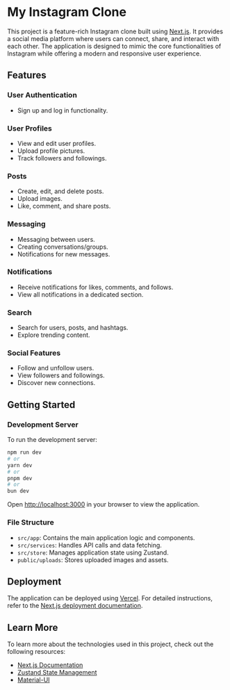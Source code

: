 # My Instagram Clone

This project is a feature-rich Instagram clone built using [Next.js](https://nextjs.org). It provides a social media platform where users can connect, share, and interact with each other. The application is designed to mimic the core functionalities of Instagram while offering a modern and responsive user experience.

## Features

### User Authentication
- Sign up and log in functionality.

### User Profiles
- View and edit user profiles.
- Upload profile pictures.
- Track followers and followings.

### Posts
- Create, edit, and delete posts.
- Upload images.
- Like, comment, and share posts.

### Messaging
- Messaging between users.
- Creating conversations/groups.
- Notifications for new messages.

### Notifications
- Receive notifications for likes, comments, and follows.
- View all notifications in a dedicated section.

### Search
- Search for users, posts, and hashtags.
- Explore trending content.

### Social Features
- Follow and unfollow users.
- View followers and followings.
- Discover new connections.

## Getting Started

### Development Server
To run the development server:

```bash
npm run dev
# or
yarn dev
# or
pnpm dev
# or
bun dev
```

Open [http://localhost:3000](http://localhost:3000) in your browser to view the application.

### File Structure
- `src/app`: Contains the main application logic and components.
- `src/services`: Handles API calls and data fetching.
- `src/store`: Manages application state using Zustand.
- `public/uploads`: Stores uploaded images and assets.

## Deployment

The application can be deployed using [Vercel](https://vercel.com). For detailed instructions, refer to the [Next.js deployment documentation](https://nextjs.org/docs/app/building-your-application/deploying).

## Learn More

To learn more about the technologies used in this project, check out the following resources:

- [Next.js Documentation](https://nextjs.org/docs)
- [Zustand State Management](https://zustand-demo.pmnd.rs/)
- [Material-UI](https://mui.com/)
